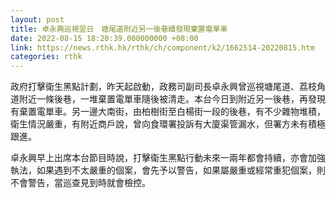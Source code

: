```yaml
---
layout: post
title: 卓永興巡視翌日　塘尾道附近另一後巷續發現棄置電單車
date: 2022-08-15 18:20:39.000000000 +08:00
link: https://news.rthk.hk/rthk/ch/component/k2/1662514-20220815.htm
categories: rthk
---
```


政府打擊衛生黑點計劃，昨天起啟動，政務司副司長卓永興曾巡視塘尾道、荔枝角道附近一條後巷，一堆棄置電單車隨後被清走。本台今日到附近另一後巷，再發現有棄置電單車。另一邊大南街，由柏樹街至白楊街一段的後巷，有不少雜物堆積，衛生情況嚴重，有附近商戶說，曾向食環署投訴有大廈渠管漏水，但署方未有積極跟進。

卓永興早上出席本台節目時說，打擊衛生黑點行動未來一兩年都會持續，亦會加強執法，如果遇到不太嚴重的個案，會先予以警告，如果屬嚴重或經常重犯個案，則不會警告，當巡查見到時就會檢控。
